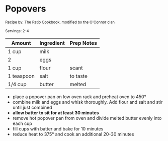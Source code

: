 # Popovers

<small>Recipe by: The Ratio Cookbook, modified by the O'Connor clan</small>

<small>Servings: 2-4</small>

| Amount     | Ingredient | Prep Notes |
| ---------- | :--------- | :--------- |
| 1 cup      | milk       |            |
| 2          | eggs       |            |
| 1 cup      | flour      | scant      |
| 1 teaspoon | salt       | to taste   |
| 1/4 cup    | butter     | melted     |

- place a popover pan on low oven rack and preheat oven to 450°
- combine milk and eggs and whisk thoroughly. Add flour and salt and stir until just combined
- **allow batter to sit for at least 30 minutes**
- remove hot popover pan from oven and divide melted butter evenly into each cup
- fill cups with batter and bake for 10 minutes
- reduce heat to 375° and cook an additional 20-30 minutes

<!-- Tags:
- side
- vegetarian
-->
